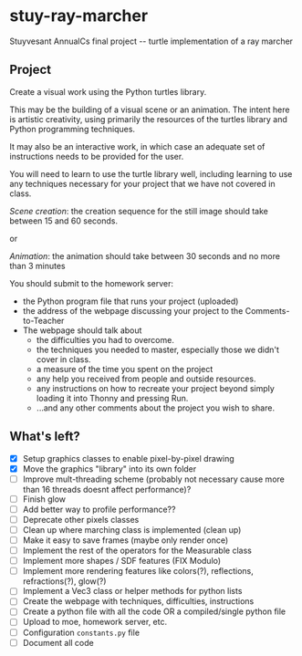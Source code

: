 # stuy-ray-marcher

Stuyvesant AnnualCs final project -- turtle implementation of a ray marcher

## Project

Create a visual work using the Python turtles library.

This may be the building of a visual scene or an animation.  The intent here is artistic creativity, using primarily the resources of the turtles library and Python programming techniques.

It may also be an interactive work, in which case an adequate set of instructions needs to be provided for the user.

You will need to learn to use the turtle library well, including learning to use any techniques necessary for your project that we have not covered in class.

*Scene creation*: the creation sequence for the still image should take between 15 and 60 seconds.

or

*Animation*: the animation should take between 30 seconds and no more than 3 minutes

You should submit to the homework server:

- the Python program file that runs your project (uploaded)
- the address of the webpage discussing your project to the Comments-to-Teacher
- The webpage should talk about
  - the difficulties you had to overcome.
  - the techniques you needed to master, especially those we didn't cover in class.
  - a measure of the time you spent on the project
  - any help you received from people and outside resources.
  - any instructions on how to recreate your project beyond simply loading it into Thonny and pressing Run.
  - ...and any other comments about the project you wish to share.

## What's left?

- [x] Setup graphics classes to enable pixel-by-pixel drawing
- [x] Move the graphics "library" into its own folder
- [ ] Improve mult-threading scheme (probably not necessary cause more than 16 threads doesnt affect performance)?
- [ ] Finish glow
- [ ] Add better way to profile performance??
- [ ] Deprecate other pixels classes
- [ ] Clean up where marching class is implemented (clean up)
- [ ] Make it easy to save frames (maybe only render once)
- [ ] Implement the rest of the operators for the Measurable class
- [ ] Implement more shapes / SDF features (FIX Modulo)
- [ ] Implement more rendering features like colors(?), reflections, refractions(?), glow(?)
- [ ] Implement a Vec3 class or helper methods for python lists
- [ ] Create the webpage with techniques, difficulties, instructions
- [ ] Create a python file with all the code OR a compiled/single python file
- [ ] Upload to moe, homework server, etc.
- [ ] Configuration `constants.py` file
- [ ] Document all code
